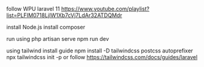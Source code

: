 follow WPU laravel 11
https://www.youtube.com/playlist?list=PLFIM0718LjIW1Xb7cVj7LdAr32ATDQMdr

install Node.js
install composer

run using 
    php artisan serve
    npm run dev

using tailwind
    install guide
        npm install -D tailwindcss postcss autoprefixer
        npx tailwindcss init -p
    or follow https://tailwindcss.com/docs/guides/laravel
